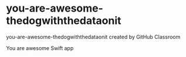 # you-are-awesome-thedogwiththedataonit
you-are-awesome-thedogwiththedataonit created by GitHub Classroom

You are awesome Swift app
